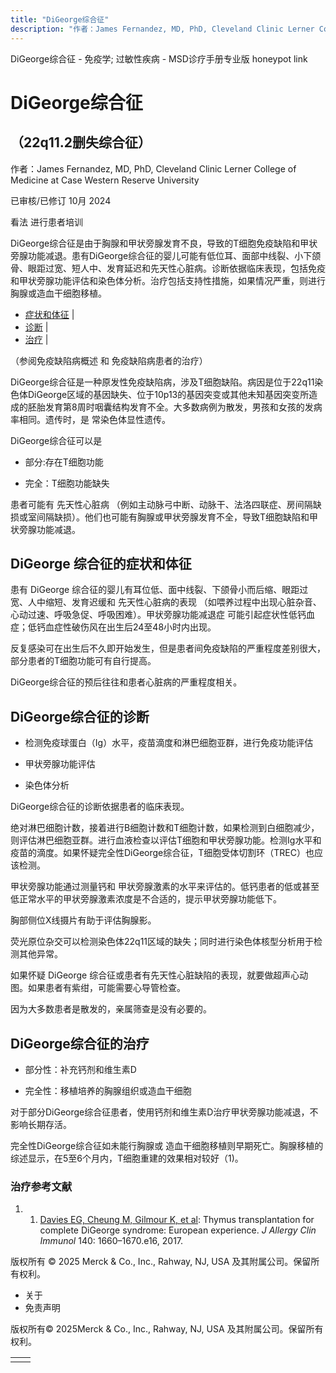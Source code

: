 ```yaml
---
title: "DiGeorge综合征"
description: "作者：James Fernandez, MD, PhD, Cleveland Clinic Lerner College of Medicine at Case Western Reserve University"
---
```


﻿DiGeorge综合征 - 免疫学; 过敏性疾病 - MSD诊疗手册专业版 honeypot link

# DiGeorge综合征

## （22q11.2删失综合征）

作者：James Fernandez, MD, PhD, Cleveland Clinic Lerner College of Medicine at Case Western Reserve University

已审核/已修订 10月 2024

看法 进行患者培训

DiGeorge综合征是由于胸腺和甲状旁腺发育不良，导致的T细胞免疫缺陷和甲状旁腺功能减退。患有DiGeorge综合征的婴儿可能有低位耳、面部中线裂、小下颌骨、眼距过宽、短人中、发育延迟和先天性心脏病。诊断依据临床表现，包括免疫和甲状旁腺功能评估和染色体分析。治疗包括支持性措施，如果情况严重，则进行胸腺或造血干细胞移植。

- [症状和体征](#症状和体征_v27390649_zh) \|
- [诊断](#诊断_v994577_zh) \|
- [治疗](#治疗_v994588_zh) \|

（参阅免疫缺陷病概述 和 免疫缺陷病患者的治疗）

DiGeorge综合征是一种原发性免疫缺陷病，涉及T细胞缺陷。病因是位于22q11染色体DiGeorge区域的基因缺失、位于10p13的基因突变或其他未知基因突变所造成的胚胎发育第8周时咽囊结构发育不全。大多数病例为散发，男孩和女孩的发病率相同。遗传时，是 常染色体显性遗传。

DiGeorge综合征可以是

- 部分:存在T细胞功能

- 完全：T细胞功能缺失


患者可能有 先天性心脏病 （例如主动脉弓中断、动脉干、法洛四联症、房间隔缺损或室间隔缺损）。他们也可能有胸腺或甲状旁腺发育不全，导致T细胞缺陷和甲状旁腺功能减退。

## DiGeorge 综合征的症状和体征

患有 DiGeorge 综合征的婴儿有耳位低、面中线裂、下颌骨小而后缩、眼距过宽、人中缩短、发育迟缓和 先天性心脏病的表现 （如喂养过程中出现心脏杂音、心动过速、呼吸急促、呼吸困难）。甲状旁腺功能减退症 可能引起症状性低钙血症；低钙血症性破伤风在出生后24至48小时内出现。

反复感染可在出生后不久即开始发生，但是患者间免疫缺陷的严重程度差别很大，部分患者的T细胞功能可有自行提高。

DiGeorge综合征的预后往往和患者心脏病的严重程度相关。

## DiGeorge综合征的诊断

- 检测免疫球蛋白（Ig）水平，疫苗滴度和淋巴细胞亚群，进行免疫功能评估

- 甲状旁腺功能评估

- 染色体分析


DiGeorge综合征的诊断依据患者的临床表现。

绝对淋巴细胞计数，接着进行B细胞计数和T细胞计数，如果检测到白细胞减少，则评估淋巴细胞亚群。进行血液检查以评估T细胞和甲状旁腺功能。检测Ig水平和疫苗的滴度。如果怀疑完全性DiGeorge综合征，T细胞受体切割环（TREC）也应该检测。

甲状旁腺功能通过测量钙和 甲状旁腺激素的水平来评估的。低钙患者的低或甚至低正常水平的甲状旁腺激素浓度是不合适的，提示甲状旁腺功能低下。

胸部侧位X线摄片有助于评估胸腺影。

荧光原位杂交可以检测染色体22q11区域的缺失；同时进行染色体核型分析用于检测其他异常。

如果怀疑 DiGeorge 综合征或患者有先天性心脏缺陷的表现，就要做超声心动图。如果患者有紫绀，可能需要心导管检查。

因为大多数患者是散发的，亲属筛查是没有必要的。

## DiGeorge综合征的治疗

- 部分性：补充钙剂和维生素D

- 完全性：移植培养的胸腺组织或造血干细胞


对于部分DiGeorge综合征患者，使用钙剂和维生素D治疗甲状旁腺功能减退，不影响长期存活。

完全性DiGeorge综合征如未能行胸腺或 造血干细胞移植则早期死亡。胸腺移植的综述显示，在5至6个月内，T细胞重建的效果相对较好（1)。

### 治疗参考文献

1. 1. [Davies EG, Cheung M, Gilmour K, et al](https://www.jacionline.org/article/S0091-6749(17)30576-6/fulltext): Thymus transplantation for complete DiGeorge syndrome: European experience. _J Allergy Clin Immunol_ 140: 1660–1670.e16, 2017.




版权所有 © 2025
Merck & Co., Inc., Rahway, NJ, USA 及其附属公司。保留所有权利。

- 关于
- 免责声明

版权所有© 2025Merck & Co., Inc., Rahway, NJ, USA 及其附属公司。保留所有权利。

|     |     |
| --- | --- |
|  |  |